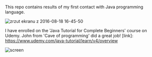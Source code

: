 This repo contains results of my first contact with Java programming language.

![zrzut ekranu z 2016-08-18 16-45-50](https://cloud.githubusercontent.com/assets/20641848/17778247/b2518bf6-6563-11e6-808c-f301be44a1f7.png)

I have enrolled on the 'Java Tutorial for Complete Beginners' course on Udemy. John from 'Cave of programming' did a great job!
[link]: https://www.udemy.com/java-tutorial/learn/v4/overview

![screen](https://cloud.githubusercontent.com/assets/20641848/17910452/3cb814da-6989-11e6-92a5-3c4150977331.png)
